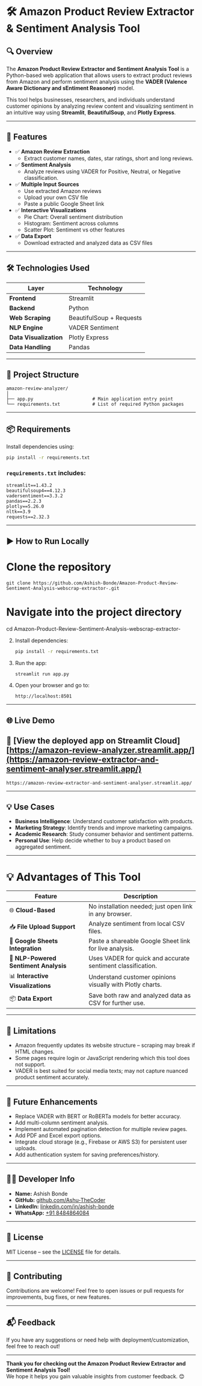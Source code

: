 # 🛠️ **Amazon Product Review Extractor & Sentiment Analysis Tool**

## 🔍 Overview

The **Amazon Product Review Extractor and Sentiment Analysis Tool** is a Python-based web application that allows users to extract product reviews from Amazon and perform sentiment analysis using the **VADER (Valence Aware Dictionary and sEntiment Reasoner)** model.

This tool helps businesses, researchers, and individuals understand customer opinions by analyzing review content and visualizing sentiment in an intuitive way using **Streamlit**, **BeautifulSoup**, and **Plotly Express**.

---

## 🎯 Features

- ✅ **Amazon Review Extraction**
  - Extract customer names, dates, star ratings, short and long reviews.
- ✅ **Sentiment Analysis**
  - Analyze reviews using VADER for Positive, Neutral, or Negative classification.
- ✅ **Multiple Input Sources**
  - Use extracted Amazon reviews
  - Upload your own CSV file
  - Paste a public Google Sheet link
- ✅ **Interactive Visualizations**
  - Pie Chart: Overall sentiment distribution
  - Histogram: Sentiment across columns
  - Scatter Plot: Sentiment vs other features
- ✅ **Data Export**
  - Download extracted and analyzed data as CSV files

---

## 🛠️ Technologies Used

| Layer | Technology |
|-------|------------|
| **Frontend** | Streamlit |
| **Backend** | Python |
| **Web Scraping** | BeautifulSoup + Requests |
| **NLP Engine** | VADER Sentiment |
| **Data Visualization** | Plotly Express |
| **Data Handling** | Pandas |

---

## 📁 Project Structure

```
amazon-review-analyzer/
│
├── app.py                      # Main application entry point
└── requirements.txt            # List of required Python packages
```

---

## 📦 Requirements

Install dependencies using:

```bash
pip install -r requirements.txt
```

### `requirements.txt` includes:
```
streamlit==1.43.2
beautifulsoup4==4.12.3
vadersentiment==3.3.2
pandas==2.2.3
plotly==5.26.0
nltk==3.9
requests==2.32.3
```

---

## ▶️ How to Run Locally

# Clone the repository
```
git clone https://github.com/Ashish-Bonde/Amazon-Product-Review-Sentiment-Analysis-webscrap-extractor-.git
```
# Navigate into the project directory
cd Amazon-Product-Review-Sentiment-Analysis-webscrap-extractor-


2. Install dependencies:
   ```bash
   pip install -r requirements.txt
   ```

3. Run the app:
   ```bash
   streamlit run app.py
   ```

4. Open your browser and go to:
   ```
   http://localhost:8501
   ```

---

## 🌐 Live Demo

🔗 [View the deployed app on Streamlit Cloud][https://amazon-review-analyzer.streamlit.app/](https://amazon-review-extractor-and-sentiment-analyser.streamlit.app/)
---
```
https://amazon-review-extractor-and-sentiment-analyser.streamlit.app/
```
---

## 💡 Use Cases

- **Business Intelligence**: Understand customer satisfaction with products.
- **Marketing Strategy**: Identify trends and improve marketing campaigns.
- **Academic Research**: Study consumer behavior and sentiment patterns.
- **Personal Use**: Help decide whether to buy a product based on aggregated sentiment.

---
# 💡 Advantages of This Tool

| Feature | Description |
|---------|-------------|
| 🌐 **Cloud-Based** | No installation needed; just open link in any browser. |
| 📥 **File Upload Support** | Analyze sentiment from local CSV files. |
| 📄 **Google Sheets Integration** | Paste a shareable Google Sheet link for live analysis. |
| 🤖 **NLP-Powered Sentiment Analysis** | Uses VADER for quick and accurate sentiment classification. |
| 📊 **Interactive Visualizations** | Understand customer opinions visually with Plotly charts. |
| 📦 **Data Export** | Save both raw and analyzed data as CSV for further use. |


---
## 🚨 Limitations

- Amazon frequently updates its website structure – scraping may break if HTML changes.
- Some pages require login or JavaScript rendering which this tool does not support.
- VADER is best suited for social media texts; may not capture nuanced product sentiment accurately.

---

## 🚀 Future Enhancements

- Replace VADER with BERT or RoBERTa models for better accuracy.
- Add multi-column sentiment analysis.
- Implement automated pagination detection for multiple review pages.
- Add PDF and Excel export options.
- Integrate cloud storage (e.g., Firebase or AWS S3) for persistent user uploads.
- Add authentication system for saving preferences/history.

---

## 👨‍💻 Developer Info

- **Name:** Ashish Bonde  
- **GitHub:** [github.com/Ashu-TheCoder](https://github.com/Ashu-TheCoder)  
- **LinkedIn:** [linkedin.com/in/ashish-bonde](https://www.linkedin.com/in/ashish-bonde/)  
- **WhatsApp:** [+91 8484864084](https://api.whatsapp.com/send?phone=918484864084&text=Hi%20Ashish!%20I'm%20interested%20in%20your%20Amazon%20Review%20Extractor%20and%20Sentiment%20Analysis%20Tool.%20Let's%20connect!)  

---

## 📝 License

MIT License – see the [LICENSE](LICENSE) file for details.

---

## 🙌 Contributing

Contributions are welcome! Feel free to open issues or pull requests for improvements, bug fixes, or new features.

---

## 📬 Feedback

If you have any suggestions or need help with deployment/customization, feel free to reach out!

---

**Thank you for checking out the Amazon Product Review Extractor and Sentiment Analysis Tool!**  
We hope it helps you gain valuable insights from customer feedback. 😊
